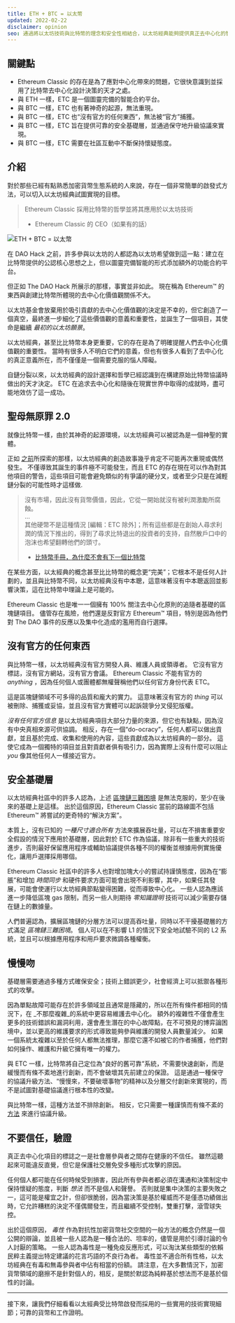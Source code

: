 ```yaml
---
title: ETH + BTC = 以太幣
updated: 2022-02-22
disclaimer: opinion
seo: 通過將以太坊技術與比特幣的理念和安全性相結合，以太坊經典能夠提供真正去中心化的智能合約平台。
---
```


## 關鍵點

- Ethereum Classic 的存在是為了應對中心化帶來的問題，它很快意識到並採用了比特幣去中心化設計決策的天才之處。
- 與 ETH 一樣，ETC 是一個圖靈完備的智能合約平台。
- 與 BTC 一樣，ETC 也有著神奇的起源，無法重現。
- 與 BTC 一樣，ETC 也“沒有官方的任何東西”，無法被“官方”捕獲。
- 與 BTC 一樣，ETC 旨在提供可靠的安全基礎層，並通過保守地升級協議來實現。
- 與 BTC 一樣，ETC 需要在社區互動中不斷保持懷疑態度。

## 介紹

對於那些已經有點熟悉加密貨幣生態系統的人來說，存在一個非常簡單的啟發式方法，可以切入以太坊經典試圖實現的目標。

> Ethereum Classic 採用比特幣的哲學並將其應用於以太坊技術
> 
> - Ethereum Classic 的 CEO（如果有的話）

![ETH + BTC = 以太幣](./ethbtcetc.png)

在 DAO Hack 之前，許多參與以太坊的人都認為以太坊希望做到這一點：建立在比特幣提供的公認核心思想之上，但以圖靈完備智能的形式添加額外的功能合約平台。

但正如 The DAO Hack 所展示的那樣，事實並非如此。 現在稱為 Ethereum™ 的東西與創建比特幣所體現的去中心化價值觀關係不大。

以太坊基金會放棄用於吸引貢獻的去中心化價值觀的決定是不幸的，但它創造了一個真空，最終進一步細化了這些價值觀的意義和重要性，並誕生了一個項目，其使命是繼續 _最初的以太坊願景_。

以太坊經典，甚至比比特幣本身更重要，它的存在是為了明確提醒人們去中心化價值觀的重要性。 當時有很多人不明白它們的意義，但也有很多人看到了去中心化的真正意義所在，而不僅僅是一個需要克服的惱人障礙。

自鏈分裂以來，以太坊經典的設計選擇和哲學已經認識到在構建原始比特幣協議時做出的天才決定。 ETC 在追求去中心化和隨後在現實世界中取得的成就時，盡可能地效仿了這一成功。

## 聖母無原罪 2.0

就像比特幣一樣，由於其神奇的起源環境，以太坊經典可以被認為是一個神聖的實體。

正如 [之前](/why-classic/genesis#the-immaculate-conception)所探索的那樣，以太坊經典的創造故事幾乎肯定不可能再次重現或偶然發生。 不僅導致其誕生的事件極不可能發生，而且 ETC 的存在現在可以作為對其他項目的警告，這些項目可能會避免類似的有爭議的硬分叉，或者至少只是在減輕鏈分裂的可能性時才這樣做.

> 沒有市場，因此沒有貨幣價值，因此，它從一開始就沒有被利潤激勵所腐蝕。   
> ...  
> 其他硬幣不是這種情況 [編輯：ETC 除外]；所有這些都是在創始人尋求利潤的情況下推出的，得到了尋求比特退出的投資者的支持，自然散戶口中的泡沫也希望翻轉他們的頭寸。
> 
> - [比特幣手冊，為什麼不會有下一個比特幣](https://thebitcoinmanual.com/articles/why-there-wont-be-a-next-bitcoin/)

在某些方面，以太經典的概念甚至比比特幣的概念更“完美”；它根本不是任何人計劃的，並且與比特幣不同，以太坊經典沒有中本聰，這意味著沒有中本聰返回並影響決策，這在比特幣中理論上是可能的。

Ethereum Classic 也是唯一一個擁有 100% 關注去中心化原則的追隨者基礎的區塊鏈項目。 儘管存在風險，他們還是反對官方 Ethereum™ 項目，特別是因為他們對 The DAO 事件的反應以及集中化造成的濫用而自行選擇。

## 沒有官方的任何東西

與比特幣一樣，以太坊經典沒有官方開發人員、維護人員或領導者。 它沒有官方標誌，沒有官方網站，沒有官方會議。 Ethereum Classic 不能有官方的 _anything_ ，因為任何個人或團體都無權聲稱他們以任何官方身份代表 ETC。

這是區塊鏈領域不可多得的品質和龐大的實力。 這意味著沒有官方的 _thing_ 可以被刪除、捕獲或妥協，並且沒有官方實體可以起訴競爭分叉侵犯版權。

_沒有任何官方信息_ 是以太坊經典項目大部分力量的來源，但它也有缺點，因為沒有中央真相來源可供協調。 相反，存在一個“do-ocracy”，任何人都可以做出貢獻，並且基於完成、收集和使用的內容，這些貢獻成為以太坊經典的一部分。 這使它成為一個獨特的項目並且對貢獻者俱有吸引力，因為實際上沒有什麼可以阻止 _you_ 像其他任何人一樣接近官方。

## 安全基礎層

以太坊經典社區中的許多人認為，上述 [區塊鏈三難困境](/why-classic/decentralism#the-blockchain-trilemma) 是無法克服的，至少在後來的基礎上是這樣。 出於這個原因，Ethereum Classic 當前的路線圖不包括 Ethereum™ 將嘗試的更奇特的“解決方案”。

本質上，沒有已知的 _一種尺寸適合所有_ 方法來擴展吞吐量，可以在不損害重要安全假設的情況下應用於基礎層，因此對於 ETC 作為協議，除非有一些重大的技術進步，否則最好保留應用程序或輔助協議提供各種不同的權衡並根據用例實施優化，讓用戶選擇採用哪個。

Ethereum Classic 社區中的許多人也對增加塊大小的嘗試持謹慎態度，因為在“膨脹”和增加 _時間同步_ 和硬件要求方面可能會出現不利影響，其中，如果任其發展，可能會使運行以太坊經典節點變得困難，從而導致中心化。 一些人認為應該進一步降低區塊 gas 限制，而另一些人則期待 _零知識證明_ 技術可以減少需要存儲在鏈上的數據量。

人們普遍認為，擴展區塊鏈的分層方法可以提高吞吐量，同時以不干擾基礎層的方式滿足 _區塊鏈三難困境_。 個人可以在不影響 L1 的情況下安全地試驗不同的 L2 系統，並且可以根據應用程序和用戶要求微調各種權衡。

## 慢慢吻

基礎層需要通過多種方式確保安全；技術上錯誤更少，社會經濟上可以抵禦各種形式的攻擊。

因為單點故障可能存在於許多領域並且通常是隱藏的，所以在所有條件都相同的情況下，在 _不那麼複雜_的系統中更容易維護去中心化。 額外的複雜性不僅會產生更多的技術錯誤和漏洞利用，還會產生潛在的中心故障點，在不可預見的博弈論困境中，並以更高的維護要求的形式導致能夠參與維護的開發人員數量減少。 如果一個系統太複雜以至於任何人都無法推理，那麼它還不如被它的作者捕獲，他們對如何操作、維護和升級它擁有唯一的權力。

與 ETC 一樣，比特幣將自己定位為“良好的舊可靠”系統，不需要快速創新，而是緩慢而有條不紊地進行創新，而不會破壞其先前建立的保證。 這是通過一種保守的協議升級方法、“慢慢來，不要破壞事物”的精神以及分層交付創新來實現的，而不是試圖對基礎協議進行根本性的改變。

與比特幣一樣，這種方法並不排除創新。 相反，它只需要一種謹慎而有條不紊的 [方法](/knowledge/future#upgrade-process) 來進行協議升級。

## 不要信任，驗證

真正去中心化項目的標誌之一是社會層參與者之間存在健康的不信任。 雖然這聽起來可能違反直覺，但它是保護社交層免受多種形式攻擊的原因。

任何個人都可能在任何時候受到損害，因此所有參與者都必須在溝通和決策制定中保持懷疑的態度，判斷 _想法_ 而不是個人和聲譽。 否則就是集中決策的主要失敗之一，這可能是權宜之計，但卻很脆弱，因為當決策是基於權威而不是僅憑功績做出時，它允許糟糕的決定不僅偶爾發生，而且繼續不受控制，雙重打擊，滾雪球失控。

出於這個原因， *毒性* 作為對抗性加密貨幣社交空間的一般方法的概念仍然是一個公開的辯論，並且被一些人認為是一種合法的、坦率的，儘管是用於引導討論的令人討厭的策略。 一些人認為毒性是一種免疫反應形式，可以淘汰某些類型的依賴民粹主義提出特定建議的花言巧語的不良行為者。 毒性並不適合所有性格，以太坊經典在有毒和無毒參與者中佔有相當的份額。 請注意，在大多數情況下，加密貨幣領域的磨擦不是針對個人的，相反，是關於默認為純粹基於想法而不是基於個性的討論。

---

接下來，讓我們仔細看看以太經典受比特幣啟發而採用的一些實用的技術實現細節；可靠的貨幣和工作證明。
